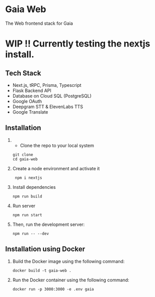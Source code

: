 # Gaia Web

The Web frontend stack for Gaia

# WIP !! Currently testing the nextjs install. 

## Tech Stack
- Next.js, tRPC, Prisma, Typescript
- Flask Backend API
- Database on Cloud SQL (PostgreSQL)
- Google OAuth
- Deepgram STT & ElevenLabs TTS
- Google Translate

## Installation

1. - Clone the repo to your local system
   ```git
   git clone 
   cd gaia-web
   ```

2. Create a node environment and activate it
   ```bash:
    npm i nextjs
    ```
3. Install dependencies
    ```bash:
    npm run build 
    ```

4. Run server 
   ```bash:
   npm run start
   ```
   
5. Then, run the development server:
    ```bash:
   npm run -- --dev
   ```

## Installation using Docker
1. Build the Docker image using the following command:
    ```bash:
    docker build -t gaia-web .
    ```

2. Run the Docker container using the following command:
    ```bash:
    docker run -p 3000:3000 -e .env gaia
    ```

